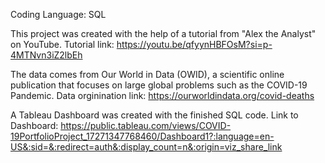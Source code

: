 Coding Language: SQL

This project was created with the help of a tutorial from "Alex the Analyst" on YouTube. 
Tutorial link: https://youtu.be/qfyynHBFOsM?si=p-4MTNvn3iZ2lbEh 

The data comes from Our World in Data (OWID), a scientific online publication that focuses on large global problems such as the COVID-19 Pandemic. 
Data orginination link: https://ourworldindata.org/covid-deaths

A Tableau Dashboard was created with the finished SQL code.
Link to Dashboard: https://public.tableau.com/views/COVID-19PortfolioProject_17271347768460/Dashboard1?:language=en-US&:sid=&:redirect=auth&:display_count=n&:origin=viz_share_link

